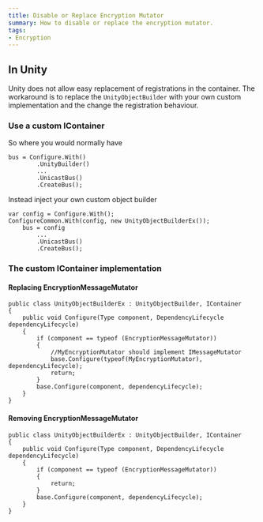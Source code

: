 ```yaml
---
title: Disable or Replace Encryption Mutator
summary: How to disable or replace the encryption mutator.
tags:
- Encryption
---
```



## In Unity

Unity does not allow easy replacement of registrations in the container. The workaround is to replace the `UnityObjectBuilder` with your own custom implementation and the change the registration behaviour.

### Use a custom IContainer

So where you would normally have 

    bus = Configure.With()
            .UnityBuilder()
            ...
            .UnicastBus()
            .CreateBus();

Instead inject your own custom object builder

    var config = Configure.With();
    ConfigureCommon.With(config, new UnityObjectBuilderEx());
        bus = config
            ...
            .UnicastBus()
            .CreateBus();

### The custom IContainer implementation

#### Replacing EncryptionMessageMutator

```
public class UnityObjectBuilderEx : UnityObjectBuilder, IContainer
{
    public void Configure(Type component, DependencyLifecycle dependencyLifecycle)
    {
        if (component == typeof (EncryptionMessageMutator))
        {
			//MyEncryptionMutator should implement IMessageMutator
            base.Configure(typeof(MyEncryptionMutator), dependencyLifecycle);
            return;
        }
        base.Configure(component, dependencyLifecycle);
    }
}
```


#### Removing EncryptionMessageMutator

```
public class UnityObjectBuilderEx : UnityObjectBuilder, IContainer
{
    public void Configure(Type component, DependencyLifecycle dependencyLifecycle)
    {
        if (component == typeof (EncryptionMessageMutator))
        {
            return;
        }
        base.Configure(component, dependencyLifecycle);
    }
}
```